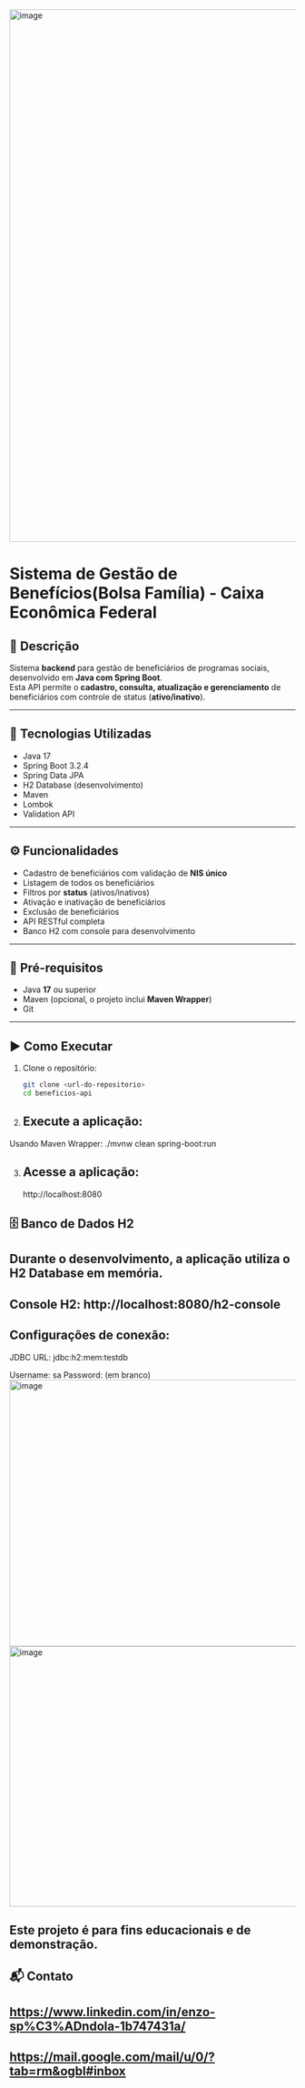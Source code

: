 <img width="1141" height="937" alt="image" src="https://github.com/user-attachments/assets/fcebdc07-8cf6-46db-b7a9-b4aaf8a0618c" />

# Sistema de Gestão de Benefícios(Bolsa Família) - Caixa Econômica Federal

## 📌 Descrição
Sistema **backend** para gestão de beneficiários de programas sociais, desenvolvido em **Java com Spring Boot**.  
Esta API permite o **cadastro, consulta, atualização e gerenciamento** de beneficiários com controle de status (**ativo/inativo**).

---

## 🚀 Tecnologias Utilizadas
- Java 17  
- Spring Boot 3.2.4  
- Spring Data JPA  
- H2 Database (desenvolvimento)  
- Maven  
- Lombok  
- Validation API  

---

## ⚙️ Funcionalidades
- Cadastro de beneficiários com validação de **NIS único**  
- Listagem de todos os beneficiários  
- Filtros por **status** (ativos/inativos)  
- Ativação e inativação de beneficiários  
- Exclusão de beneficiários  
- API RESTful completa  
- Banco H2 com console para desenvolvimento  

---

## 🔧 Pré-requisitos
- Java **17** ou superior  
- Maven (opcional, o projeto inclui **Maven Wrapper**)  
- Git  

---

## ▶️ Como Executar
1. Clone o repositório:
   ```bash
   git clone <url-do-repositorio>
   cd beneficios-api

2. ## Execute a aplicação:
Usando Maven Wrapper: ./mvnw clean spring-boot:run


3. ## Acesse a aplicação:
   http://localhost:8080
## 🗄️ Banco de Dados H2

## Durante o desenvolvimento, a aplicação utiliza o H2 Database em memória.

## Console H2: http://localhost:8080/h2-console

## Configurações de conexão:

JDBC URL: jdbc:h2:mem:testdb

Username: sa
Password: (em branco)
<img width="511" height="469" alt="image" src="https://github.com/user-attachments/assets/0a34850f-68b9-4cd6-b3e8-a7f4e56a06d0" />
<img width="826" height="458" alt="image" src="https://github.com/user-attachments/assets/29860a7d-7500-4a9d-9f55-3352dee0357e" />



## Este projeto é para fins educacionais e de demonstração.

## 📬 Contato
## https://www.linkedin.com/in/enzo-sp%C3%ADndola-1b747431a/
## https://mail.google.com/mail/u/0/?tab=rm&ogbl#inbox
